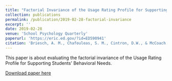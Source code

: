 ```yaml
---
title: "Factorial Invariance of the Usage Rating Profile for Supporting Students' Behavioral Needs (URP-NEEDS)"
collection: publications
permalink: /publication/2019-02-28-factorial-invariance
excerpt: ''
date: 2019-02-28
venue: 'School Psychology Quarterly'
paperurl: 'https://eric.ed.gov/?id=ED590941'
citation: 'Briesch, A. M., Chafouleas, S. M., Cintron, D.W., & McCoach, D. B. (2019). Factorial Invariance of the Usage Rating Profile for Supporting Students Behavioral Needs (URP-NEEDS). <i>School Psychology Quarterly</i>.'
---
```

This paper is about evaluating the factorial invariance of the Usage Rating Profile for Supporting Students' Behavioral Needs.

[Download paper here](https://eric.ed.gov/?id=ED590941)

